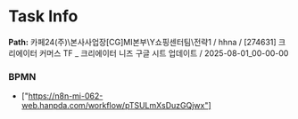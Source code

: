 # Task Info

**Path:** 카페24(주)\본사사업장\[CG]MI본부\Y쇼핑센터팀\전략1 / hhna / [274631] 크리에이터 커머스 TF _ 크리에이터 니즈 구글 시트 업데이트 / 2025-08-01_00-00-00

### BPMN
- ["https://n8n-mi-062-web.hanpda.com/workflow/pTSULmXsDuzGQjwx"]

